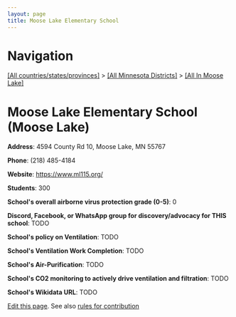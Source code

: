 ```yaml
---
layout: page
title: Moose Lake Elementary School
---
```

# Navigation

[[All countries/states/provinces]](../../..) > [[All Minnesota Districts]](../..) > [[All In Moose Lake]](..)

# Moose Lake Elementary School (Moose Lake)

**Address**: 4594 County Rd 10, Moose Lake, MN 55767

**Phone**: (218) 485-4184

**Website**: <https://www.ml115.org/>

**Students**: 300

**School's overall airborne virus protection grade (0-5)**: 0

**Discord, Facebook, or WhatsApp group for discovery/advocacy for THIS school**: TODO

**School's policy on Ventilation**: TODO

**School's Ventilation Work Completion**: TODO

**School's Air-Purification**: TODO

**School's CO2 monitoring to actively drive ventilation and filtration**: TODO

**School's Wikidata URL**: TODO


[Edit this page](https://github.com/ventilate-schools/MN/edit/main/./Moose_Lake/Moose_Lake_Elementary_School.md). See also [rules for contribution](../../../contribution-rules/)